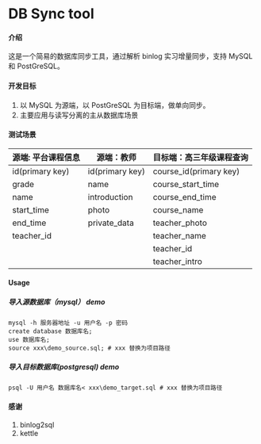 # DB Sync tool

#### 介绍
这是一个简易的数据库同步工具，通过解析 binlog 实习增量同步，支持 MySQL 和 PostGreSQL。

#### 开发目标
1. 以 MySQL 为源端，以 PostGreSQL 为目标端，做单向同步。
2. 主要应用与读写分离的主从数据库场景

#### 测试场景

| 源端: 平台课程信息 | 源端：教师      | 目标端：高三年级课程查询 |
| ------------------ | --------------- | ------------------------ |
| id(primary key)    | id(primary key) | course_id(primary key)   |
| grade              | name            | course_start_time        |
| name               | introduction    | course_end_time          |
| start_time         | photo           | course_name              |
| end_time           | private_data    | teacher_photo            |
| teacher_id         |                 | teacher_name             |
|                    |                 | teacher_id               |
|                    |                 | teacher_intro            |

#### Usage

##### 导入源数据库（mysql） demo

```
mysql -h 服务器地址 -u 用户名 -p 密码
create database 数据库名;
use 数据库名;
source xxx\demo_source.sql; # xxx 替换为项目路径
```

##### 导入目标数据库(postgresql) demo

```
psql -U 用户名 数据库名< xxx\demo_target.sql # xxx 替换为项目路径
```



#### 感谢

1. <a herf="https://github.com/danfengcao/binlog2sql">binlog2sql</a>
2. kettle